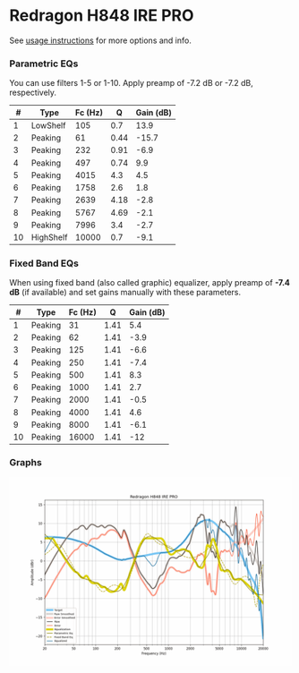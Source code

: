 # Redragon H848 IRE PRO
See [usage instructions](https://github.com/jaakkopasanen/AutoEq#usage) for more options and info.

### Parametric EQs
You can use filters 1-5 or 1-10. Apply preamp of -7.2 dB or -7.2 dB, respectively.

|   # | Type      |   Fc (Hz) |    Q |   Gain (dB) |
|-----|-----------|-----------|------|-------------|
|   1 | LowShelf  |       105 | 0.7  |        13.9 |
|   2 | Peaking   |        61 | 0.44 |       -15.7 |
|   3 | Peaking   |       232 | 0.91 |        -6.9 |
|   4 | Peaking   |       497 | 0.74 |         9.9 |
|   5 | Peaking   |      4015 | 4.3  |         4.5 |
|   6 | Peaking   |      1758 | 2.6  |         1.8 |
|   7 | Peaking   |      2639 | 4.18 |        -2.8 |
|   8 | Peaking   |      5767 | 4.69 |        -2.1 |
|   9 | Peaking   |      7996 | 3.4  |        -2.7 |
|  10 | HighShelf |     10000 | 0.7  |        -9.1 |

### Fixed Band EQs
When using fixed band (also called graphic) equalizer, apply preamp of **-7.4 dB** (if available) and set gains manually with these parameters.

|   # | Type    |   Fc (Hz) |    Q |   Gain (dB) |
|-----|---------|-----------|------|-------------|
|   1 | Peaking |        31 | 1.41 |         5.4 |
|   2 | Peaking |        62 | 1.41 |        -3.9 |
|   3 | Peaking |       125 | 1.41 |        -6.6 |
|   4 | Peaking |       250 | 1.41 |        -7.4 |
|   5 | Peaking |       500 | 1.41 |         8.3 |
|   6 | Peaking |      1000 | 1.41 |         2.7 |
|   7 | Peaking |      2000 | 1.41 |        -0.5 |
|   8 | Peaking |      4000 | 1.41 |         4.6 |
|   9 | Peaking |      8000 | 1.41 |        -6.1 |
|  10 | Peaking |     16000 | 1.41 |       -12   |

### Graphs
![](./Redragon%20H848%20IRE%20PRO.png)
